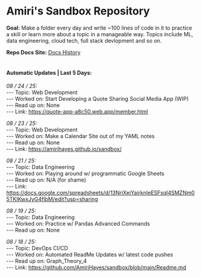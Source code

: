 # Amiri's Sandbox Repository

**Goal:** Make a folder every day and write ~100 lines of code in it to practice a skill or learn more about a topic in a manageable way. Topics include ML, data engineering, cloud tech, full stack devlopment and so on. <br> 

 **Repo Docs Site:** [Docs History](https://amirihayes.github.io/sandbox/) <br><br> 

#### Automatic Updates | Last 5 Days: 

<em>08 / 24 / 25: </em>  
---  Topic: Web Development  
---  Worked on: Start Developing a Quote Sharing Social Media App (WIP)  
---  Read up on: None  
---  Link: https://quote-app-a8c50.web.app/member.html  

<em>08 / 23 / 25: </em>  
---  Topic: Web Development  
---  Worked on: Make a Calendar Site out of my YAML notes  
---  Read up on: None  
---  Link: https://amirihayes.github.io/sandbox/  

<em>08 / 21 / 25: </em>  
---  Topic: Data Engineering  
---  Worked on: Playing around w/ programmatic Google Sheets  
---  Read up on: N/A (for shame)  
---  Link: https://docs.google.com/spreadsheets/d/13NriXejYairknIeESFsql4SMZNm05TKIKwxJyG4flbM/edit?usp=sharing  

<em>08 / 19 / 25: </em>  
---  Topic: Data Engineering  
---  Worked on: Practice w/ Pandas Advanced Commands  
---  Read up on: None  

<em>08 / 18 / 25: </em>  
---  Topic: DevOps CI/CD  
---  Worked on: Automated ReadMe Updates w/ latest code pushes  
---  Read up on: Graph_Theory_4  
---  Link: https://github.com/AmiriHayes/sandbox/blob/main/Readme.md  

